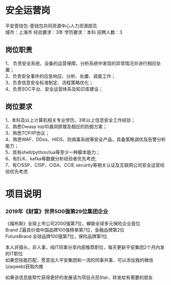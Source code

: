 # 安全运营岗
平安壹钱包-壹钱包共同资源中心人力资源部员  
城市：上海市 经验要求：3年 学历要求：本科  招聘人数：3

## 岗位职责
1、	负责安全系统、设备的运营保障，分析系统中发现的异常情况并进行相应处置；   
2、负责安全事件的应急响应、分析、处置、调查工作；   
3、负责信息安全标准制定、流程策略优化；   
4、负责SOC平台、安全运营体系及知识库建设；

## 岗位要求
1、本科及以上计算机相关专业学历，3年以上信息安全工作经验；   
2、熟悉Owasp top10漏洞原理及相应的防御方案；   
3、熟悉TCP/IP协议；   
4、熟悉WAF、DDos、HIDS、防病毒系统等安全产品，具备策略调优及告警分析能力；   
5、具有shell/python/lua等至少一种脚本能力；   
6、有ELK、kafka等数据分析经验者优先考虑;   
7、有CISSP、CISP、CISA、CCIE security等相关认证及互联网公司安全运营经验优先考虑

# 项目说明

### 2019年《财富》世界500强第29位集团企业
《福布斯》全球上市公司2000强第7位，蝉联全球多元保险企业首位  
Brand Z最具价值中国品牌100强榜单第7位，金融品牌第2位  
FutureBrand 全球品牌100强第7位，保险品牌第1位

本人非猎头，非人事，纯IT同事分享内部推荐职位，每天更新平安集团2个月内发的IT职位  
如果您技能匹配，愿意加入平安集团和一流的同事共事，可以添加我的微信(zaqweb)获取内推 

如果该信息能帮忙获得更好的发展请为项目点亮Star，转发给有需要的朋友




